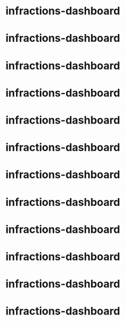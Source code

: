 # infractions-dashboard
# infractions-dashboard

# infractions-dashboard
# infractions-dashboard
# infractions-dashboard
# infractions-dashboard
# infractions-dashboard
# infractions-dashboard
# infractions-dashboard
# infractions-dashboard
# infractions-dashboard
# infractions-dashboard
